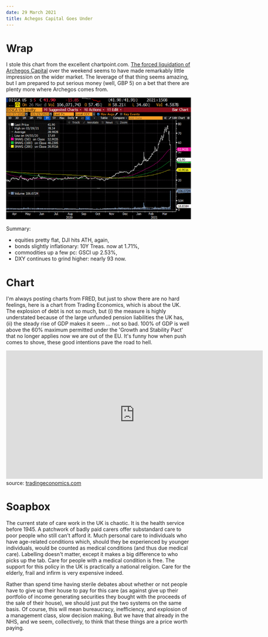 ```yaml
---
date: 29 March 2021
title: Achegos Capital Goes Under
---
```


# Wrap
I stole this chart from the excellent chartpoint.com. [The forced liquidation of Archegos Capital](https://uk.finance.yahoo.com/news/archegos-capital-credit-suisse-nomura-goldman-sachs-morgan-stanley-092127768.html) over the weekend seems to have made remarkably little impression on the wider market. The leverage of that thing seems amazing, but I am prepared to put serious money (well, GBP 5) on a bet that there are plenty more where Archegos comes from.

![2666d8050ec106adb6f99ffd8c0e64f2.png](2666d8050ec106adb6f99ffd8c0e64f2.png)

Summary:

- equities pretty flat, DJI hits ATH, again,
- bonds slightly inflationary: 10Y Treas. now at 1.71%,
- commodities up a few pc: GSCI up 2.53%,
- DXY continues to grind higher: nearly 93 now.

# Chart

I'm always posting charts from FRED, but just to show there are no hard feelings, here is a chart from Trading Economics, which is about the UK.
The explosion of debt is not so much, but (i) the measure is highly understated because of the large unfunded pension liabilities the UK has, (ii) the steady rise of GDP makes it seem … not so bad. 100% of GDP is well above the 60% maximum permitted under the 'Growth and Stability Pact' that no longer applies now we are out of the EU. It's funny how when push comes to shove, these good intentions pave the road to hell.

<iframe src='https://d3fy651gv2fhd3.cloudfront.net/embed/?s=gbrdebt2gdp&v=202103291915V20200908&h=350&w=700' height='350' width='700'  frameborder='0' scrolling='no'></iframe><br />source: <a href='https://tradingeconomics.com/united-kingdom/government-debt-to-gdp'>tradingeconomics.com</a>

# Soapbox

The current state of care work in the UK is chaotic. It is the health service before 1945. A patchwork of badly paid carers offer substandard care to poor people who still can't afford it. Much personal care to individuals who have age-related conditions which, should they be experienced by younger individuals, would be counted as medical conditions (and thus due medical care). Labelling doesn't matter, except it makes a big difference to who picks up the tab. Care for people with a medical condition is free. The support for this policy in the UK is practically a national religion. Care for the elderly, frail and infirm is very expensive indeed.

Rather than spend time having sterile debates about whether or not people have to give up their house to pay for this care (as against give up their portfolio of income generating securities they bought with the proceeds of the sale of their house), we should just put the two systems on the same basis. Of course, this will mean bureaucracy, inefficiency, and explosion of a management class, slow decision making. But we have that already in the NHS, and we seem, collectively, to think that these things are a price worth paying.
